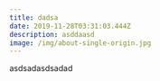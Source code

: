```yaml
---
title: dadsa
date: 2019-11-28T03:31:03.444Z
description: asddaasd
image: /img/about-single-origin.jpg
---
```

asdsadasdsadad

